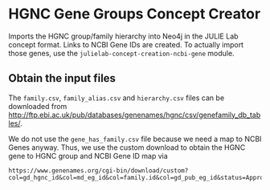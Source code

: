 # HGNC Gene Groups Concept Creator

Imports the HGNC group/family hierarchy into Neo4j in the JULIE Lab concept format. Links to NCBI Gene IDs are created. To actually import those genes, use the `julielab-concept-creation-ncbi-gene` module.

## Obtain the input files

The `family.csv`, `family_alias.csv` and `hierarchy.csv` files can be downloaded from <http://ftp.ebi.ac.uk/pub/databases/genenames/hgnc/csv/genefamily_db_tables/>.

We do not use the `gene_has_family.csv` file because we need a map to NCBI Genes anyway. Thus, we use the custom download to obtain the HGNC gene to HGNC group and NCBI Gene ID map via
```
https://www.genenames.org/cgi-bin/download/custom?col=gd_hgnc_id&col=md_eg_id&col=family.id&col=gd_pub_eg_id&status=Approved&status=Entry%20Withdrawn&hgnc_dbtag=on&order_by=gd_app_sym_sort&format=text&submit=submit
```